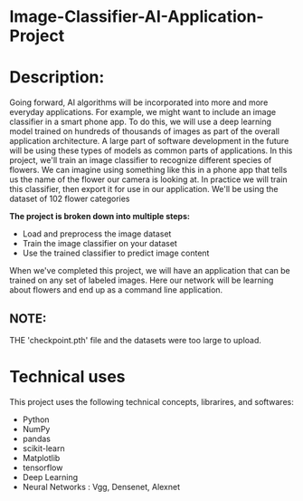 # Image-Classifier-AI-Application-Project
# Description:
Going forward, AI algorithms will be incorporated into more and more everyday applications. For example, we might want to include an image classifier in a smart phone app. To do this, we will use a deep learning model trained on hundreds of thousands of images as part of the overall application architecture. A large part of software development in the future will be using these types of models as common parts of applications.
In this project, we'll train an image classifier to recognize different species of flowers. We can imagine using something like this in a phone app that tells us the name of the flower our camera is looking at. In practice we will train this classifier, then export it for use in our application. We'll be using the dataset of 102 flower categories


**The project is broken down into multiple steps:**
- Load and preprocess the image dataset
- Train the image classifier on your dataset
- Use the trained classifier to predict image content

When we've completed this project, we will have an application that can be trained on any set of labeled images. Here our network will be learning about flowers and end up as a command line application.

## NOTE: 
THE 'checkpoint.pth' file and the datasets were too large to upload. 

# Technical uses
This project uses the following technical concepts, librarires, and softwares:

- Python
- NumPy
- pandas
- scikit-learn 
- Matplotlib
- tensorflow
- Deep Learning 
- Neural Networks : Vgg, Densenet, Alexnet
